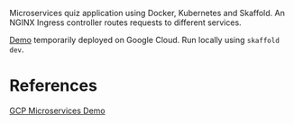 Microservices quiz application using Docker, Kubernetes and Skaffold. An NGINX Ingress controller routes requests to different services.

[Demo]() temporarily deployed on Google Cloud. Run locally using `skaffold dev`.

# References

[GCP Microservices Demo](https://github.com/GoogleCloudPlatform/microservices-demo)
